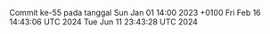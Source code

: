 Commit ke-55 pada tanggal Sun Jan 01 14:00 2023 +0100
Fri Feb 16 14:43:06 UTC 2024
Tue Jun 11 23:43:28 UTC 2024
